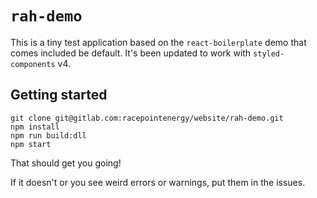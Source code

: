 # `rah-demo`

This is a tiny test application based on the `react-boilerplate` demo that comes included be default. It's been updated to work with `styled-components` v4.

## Getting started

```
git clone git@gitlab.com:racepointenergy/website/rah-demo.git
npm install
npm run build:dll
npm start
```

That should get you going!

If it doesn't or you see weird errors or warnings, put them in the issues.